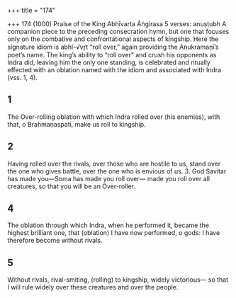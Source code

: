 +++
title = "174"

+++
174 (1000) Praise of the King
Abhīvarta Āṅgirasa
5 verses: anuṣṭubh
A companion piece to the preceding consecration hymn, but one that focuses only  on the combative and confrontational aspects of kingship. Here the signature idiom  is abhí-√vr̥t “roll over,” again providing the Anukramaṇī’s poet’s name. The king’s  ability to “roll over” and crush his opponents as Indra did, leaving him the only one  standing, is celebrated and ritually effected with an oblation named with the idiom  and associated with Indra (vss. 1, 4).
## 1
The Over-rolling oblation with which Indra rolled over (his enemies), with that, o Brahmaṇaspati, make us roll to kingship.
## 2
Having rolled over the rivals, over those who are hostile to us,
stand over the one who gives battle, over the one who is envious of us. 3. God Savitar has made you—Soma has made you roll over—
made you roll over all creatures, so that you will be an Over-roller.
## 4
The oblation through which Indra, when he performed it, became the  highest brilliant one,
that (oblation) I have now performed, o gods: I have therefore become  without rivals.
## 5
Without rivals, rival-smiting, (rolling) to kingship, widely victorious— so that I will rule widely over these creatures and over the people.